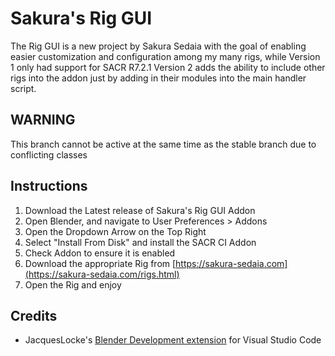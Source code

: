 # Sakura's Rig GUI

The Rig GUI is a new project by Sakura Sedaia with the goal of enabling easier customization and configuration among my many rigs, while Version 1 only had support for SACR R7.2.1 Version 2 adds the ability to include other rigs into the addon just by adding in their modules into the main handler script.

## WARNING

This branch cannot be active at the same time as the stable branch due to conflicting classes

## Instructions

1. Download the Latest release of Sakura's Rig GUI Addon
2. Open Blender, and navigate to User Preferences > Addons
3. Open the Dropdown Arrow on the Top Right
4. Select "Install From Disk" and install the SACR CI Addon
5. Check Addon to ensure it is enabled
6. Download the appropriate Rig from [https://sakura-sedaia.com](https://sakura-sedaia.com/rigs.html)
7. Open the Rig and enjoy

## Credits

- JacquesLocke's [Blender Development extension](https://github.com/JacquesLucke/blender_vscode) for Visual Studio Code
